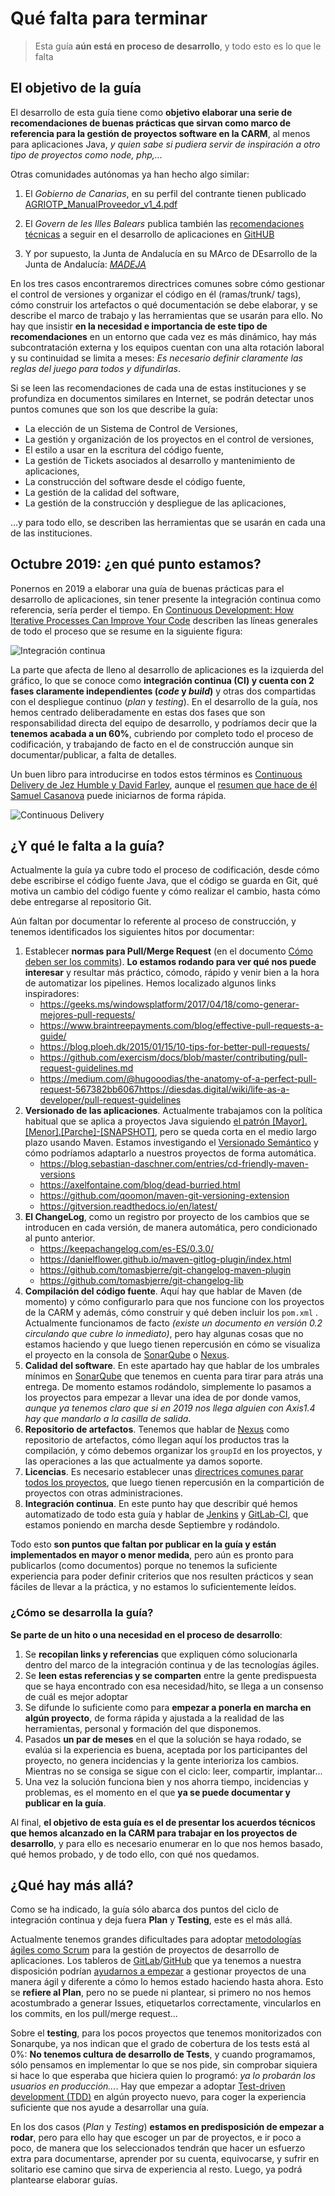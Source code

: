 # Qué falta para terminar
> Esta guía **aún está en proceso de desarrollo**,  y todo esto es lo que le falta


## El objetivo de la guía
El desarrollo de esta guía tiene como **objetivo elaborar una serie de recomendaciones de buenas prácticas que sirvan como marco de referencia para la gestión de proyectos software en la CARM**, al menos para aplicaciones Java, *y quien sabe si pudiera servir de inspiración a otro tipo de proyectos como node, php,...*

Otras comunidades autónomas ya han hecho algo similar:

1. El *Gobierno de Canarias*, en su perfil del contrante tienen publicado [AGRIOTP_ManualProveedor_v1_4.pdf](http://www.gobiernodecanarias.org/perfildelcontratante/apipublica/documento.html?documento=128468&anuncio=133460)

2. El *Govern de les Illes Balears* publica también las [recomendaciones técnicas](http://governib.github.io/) a seguir en el desarrollo de aplicaciones en [GitHUB](https://github.com/GovernIB/)

3. Y por supuesto, la Junta de Andalucía en su MArco de DEsarrollo de la Junta de Andalucía: *[MADEJA](http://www.juntadeandalucia.es/servicios/madeja/contenido)* 


En los tres casos encontraremos directrices comunes sobre cómo gestionar el control de versiones y organizar el código en él (ramas/trunk/ tags), cómo construir los artefactos o qué documentación se debe elaborar, y se describe el marco de trabajo y las herramientas que se usarán para ello. No hay que insistir **en la necesidad e importancia de este tipo de recomendaciones** en un entorno que cada vez es más dinámico, hay más subcontratación externa y los equipos cuentan con una alta rotación laboral y su continuidad se limita a meses: *Es necesario definir claramente las reglas del juego para todos y difundirlas*.


Si se leen las recomendaciones de cada una de estas instituciones y se profundiza en documentos similares en Internet, se podrán detectar unos puntos comunes que son los que describe la guía:

* La elección de un Sistema de Control de Versiones,
* La gestión y organización de los proyectos en el control de versiones,
* El estilo a usar en la escritura del código fuente,
* La gestión de Tickets asociados al desarrollo y mantenimiento de aplicaciones,
* La construcción del software desde el código fuente,
* La gestión de la calidad del software,
* La gestión de la construcción y despliegue de las aplicaciones,

...y para todo ello, se describen las herramientas que se usarán en cada una de las instituciones.

## Octubre 2019: ¿en qué punto estamos?
Ponernos en 2019 a elaborar una guía de buenas prácticas para el desarrollo de aplicaciones, sin tener presente la integración continua como referencia, sería perder el tiempo. En [Continuous Development: How Iterative Processes Can Improve Your Code](https://deploybot.com/blog/continuous-development) describen las líneas generales de todo el proceso que se resume en la siguiente figura:

![Integración continua](imagenes/TODO-02.png)

La parte que afecta de lleno al desarrollo de aplicaciones es la izquierda del gráfico, lo que se conoce como **integración continua (CI) y cuenta con 2 fases claramente independientes (*code* y *build*)** y otras dos compartidas con el despliegue continuo (*plan* y *testing*).  En el desarrollo de la guía, nos hemos centrado deliberadamente en estas dos fases que son responsabilidad directa del equipo de desarrollo, y podríamos decir que la **tenemos acabada a un 60%**, cubriendo por completo todo el proceso de codificación, y trabajando de facto en el de construcción aunque sin documentar/publicar, a falta de detalles.

Un buen libro para introducirse en todos estos términos es [Continuous Delivery de Jez Humble y David Farley](https://www.amazon.es/Continuous-Delivery-Deployment-Automation-Addison-Wesley/dp/0321601912/), aunque el [resumen que hace de él Samuel Casanova](https://samuelcasanova.com/2017/12/resumen-continuous-delivery/) puede iniciarnos de forma rápida.

![Continuous Delivery](imagenes/TODO-01.jpg)

## ¿Y qué le falta a la guía?
Actualmente la guía ya cubre todo el proceso de codificación, desde cómo debe escribirse el código fuente Java, que el código se guarda en Git, qué motiva un cambio del código fuente y cómo realizar el cambio, hasta cómo debe entregarse al repositorio Git.

Aún faltan por documentar lo referente al proceso de construcción, y tenemos identificados los siguientes hitos por documentar:

1. Establecer **normas para Pull/Merge Request** (en el documento [Cómo deben ser los commits](Guia-Commits.md)). **Lo estamos rodando para ver qué nos puede interesar** y resultar más práctico, cómodo, rápido y venir bien a la hora de automatizar los pipelines. Hemos localizado algunos links inspiradores:
    * https://geeks.ms/windowsplatform/2017/04/18/como-generar-mejores-pull-requests/
    * https://www.braintreepayments.com/blog/effective-pull-requests-a-guide/
    * https://blog.ploeh.dk/2015/01/15/10-tips-for-better-pull-requests/
    * https://github.com/exercism/docs/blob/master/contributing/pull-request-guidelines.md
    * https://medium.com/@hugooodias/the-anatomy-of-a-perfect-pull-request-567382bb6067https://diesdas.digital/wiki/life-as-a-developer/pull-request-guidelines 
1. **Versionado de las aplicaciones**. Actualmente trabajamos con la política habitual que se aplica a proyectos Java siguiendo [el patrón [Mayor].[Menor].[Parche]-[SNAPSHOT]](../Politicas-de-versionado.md), pero se queda corta en el medio largo plazo usando Maven. Estamos investigando el [Versionado Semántico](https://semver.org/lang/es/) y cómo podríamos adaptarlo a nuestros proyectos de forma automática. 
    * https://blog.sebastian-daschner.com/entries/cd-friendly-maven-versions
    * https://axelfontaine.com/blog/dead-burried.html
    * https://github.com/qoomon/maven-git-versioning-extension
    * https://gitversion.readthedocs.io/en/latest/
1. **El ChangeLog**, como un registro por proyecto de los cambios que se introducen en cada versión, de manera automática, pero condicionado al punto anterior. 
    * https://keepachangelog.com/es-ES/0.3.0/
    * https://danielflower.github.io/maven-gitlog-plugin/index.html
    * https://github.com/tomasbjerre/git-changelog-maven-plugin
    * https://github.com/tomasbjerre/git-changelog-lib  
1. **Compilación del código fuente**. Aquí hay que hablar de Maven (de momento) y cómo configurarlo para que nos funcione con los proyectos de la CARM y además, cómo construir y qué deben incluir los ```pom.xml``` . Actualmente funcionamos de facto *(existe un documento en versión 0.2 circulando que cubre lo inmediato)*, pero hay algunas cosas que no estamos haciendo y que luego tienen repercusión en cómo se visualiza el proyecto en la consola de [SonarQube](https://sonarqube.carm.es) o [Nexus](https://nexus.carm.es).
2. **Calidad del software**. En este apartado hay que hablar de los umbrales mínimos en [SonarQube](https://sonarqube.carm.es) que tenemos en cuenta para tirar para atrás una entrega.  De momento estamos rodándolo, simplemente lo pasamos a los proyectos para empezar a llevar una idea de por donde vamos, *aunque ya tenemos claro que si en 2019 nos llega alguien con Axis1.4 hay que mandarlo a la casilla de salida*. 
3. **Repositorio de artefactos**. Tenemos que hablar de [Nexus](https://nexus.carm.es) como repositorio de artefactos, cómo llegan aquí los productos tras la compilación, y cómo debemos organizar los ```groupId``` en los proyectos, y las operaciones a las que actualmente ya damos soporte.
4. **Licencias**. Es necesario establecer unas  [directrices comunes parar todos los proyectos](https://www.barcelona.cat/digitalstandards/es/tech-sovereignty/0.1/public-administration/), que luego tienen repercusión en la compartición de proyectos con otras administraciones.
5. **Integración continua**. En este punto hay que describir qué hemos automatizado de todo esta guía y hablar de [Jenkins](https://jenkins.carm.es) y [GitLab-CI](https://gitlab.carm.es), que estamos poniendo en marcha desde Septiembre y rodándolo.

Todo esto **son puntos que faltan por publicar en la guía y están implementados en mayor o menor medida**, pero aún es pronto para publicarlos (como documentos) porque no tenemos la suficiente experiencia para poder definir criterios que nos resulten prácticos y sean fáciles de llevar a la práctica, y no estamos lo suficientemente leídos.

### ¿Cómo se desarrolla la guía?
**Se parte de un hito o una necesidad en el proceso de desarrollo**:
1. Se **recopilan links y referencias** que expliquen cómo solucionarla dentro del marco de la integración continua y de las tecnologías ágiles. 
2. Se **leen estas referencias y se comparten** entre la gente predispuesta que se haya encontrado con esa necesidad/hito, se llega a un consenso de cuál es mejor adoptar
3. Se difunde lo suficiente como para **empezar a ponerla en marcha en algún proyecto**, de forma rápida y ajustada a la realidad de las herramientas,  personal y formación del que disponemos.
4. Pasados **un par de meses** en el que la solución se haya rodado, se evalúa si la experiencia es buena, aceptada por los participantes del proyecto, no genera incidencias y la gente interioriza los cambios. Mientras no se consiga se sigue con el ciclo: leer, compartir, implantar...
5. Una vez la solución funciona bien y nos ahorra tiempo, incidencias y problemas, es el momento en el que **ya se puede documentar y publicar en la guía**. 

Al final, **el objetivo de esta guía es el de presentar los acuerdos técnicos que hemos alcanzado en la CARM para trabajar en los proyectos de desarrollo**, y para ello es necesario enumerar en lo que nos hemos basado, qué hemos probado, y de todo ello, con qué nos quedamos. 

## ¿Qué hay más allá?
Como se ha indicado, la guía sólo abarca dos puntos del ciclo de integración continua  y deja fuera  **Plan** y **Testing**, este es el más allá.

Actualmente tenemos grandes dificultades para adoptar [metodologías ágiles como Scrum](https://samuelcasanova.com/category/scrum/) para la gestión de proyectos de desarrollo de aplicaciones. Los tableros de [GitLab](https://about.gitlab.com/product/issueboard/)/[GitHub](https://help.github.com/es/articles/about-project-boards) que ya tenemos a nuestra disposición podrían [ayudarnos a empezar](https://www.artansoft.com/2017/11/gestion-de-tareas-gitlab/) a gestionar proyectos de una manera ágil y diferente a cómo lo hemos estado haciendo hasta ahora.  Esto se **refiere al  Plan**,  pero no se puede ni plantear, si primero no nos hemos acostumbrado a generar Issues, etiquetarlos correctamente, vincularlos en los commits, en los pull/merge request...

Sobre el **testing**, para los pocos proyectos que  tenemos monitorizados con Sonarqube, ya nos indican que el grado de cobertura de los tests está al 0%: **No tenemos cultura de desarrollo de Tests**, y cuando programamos, sólo pensamos en implementar lo que se nos pide, sin comprobar siquiera si hace lo que esperaba que hiciera quien lo programó: *ya lo probarán los usuarios en producción...*. Hay que empezar a adoptar [Test-driven development (TDD)](https://es.wikipedia.org/wiki/Desarrollo_guiado_por_pruebas) en algún proyecto nuevo, para coger la experiencia suficiente que nos ayude a desarrollar una guía.

En los dos casos (*Plan* y *Testing*) **estamos en predisposición de empezar a rodar**, pero para ello hay que escoger un par de proyectos, e ir poco a poco, de manera que los seleccionados tendrán que hacer un esfuerzo extra para documentarse, aprender por su cuenta, equivocarse, y sufrir en solitario ese camino que sirva de experiencia al resto. Luego, ya podrá plantearse elaborar guías.



